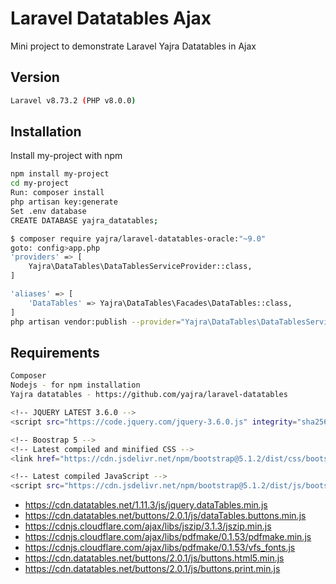 
# Laravel Datatables Ajax

Mini project to demonstrate Laravel Yajra Datatables in Ajax

## Version
```bash
Laravel v8.73.2 (PHP v8.0.0)
```
## Installation

Install my-project with npm

```bash
npm install my-project
cd my-project
Run: composer install
php artisan key:generate
Set .env database
CREATE DATABASE yajra_datatables;

$ composer require yajra/laravel-datatables-oracle:"~9.0"
goto: config>app.php
'providers' => [
    Yajra\DataTables\DataTablesServiceProvider::class,
]

'aliases' => [
    'DataTables' => Yajra\DataTables\Facades\DataTables::class,
]
php artisan vendor:publish --provider="Yajra\DataTables\DataTablesServiceProvider"
```

## Requirements
```bash
Composer
Nodejs - for npm installation
Yajra datatables - https://github.com/yajra/laravel-datatables

<!-- JQUERY LATEST 3.6.0 -->
<script src="https://code.jquery.com/jquery-3.6.0.js" integrity="sha256-H+K7U5CnXl1h5ywQfKtSj8PCmoN9aaq30gDh27Xc0jk=" crossorigin="anonymous"></script>

<!-- Boostrap 5 -->
<!-- Latest compiled and minified CSS -->
<link href="https://cdn.jsdelivr.net/npm/bootstrap@5.1.2/dist/css/bootstrap.min.css" rel="stylesheet">

<!-- Latest compiled JavaScript -->
<script src="https://cdn.jsdelivr.net/npm/bootstrap@5.1.2/dist/js/bootstrap.bundle.min.js"></script>
```
<ul>
    <li>
        <a href="https://cdn.datatables.net/1.11.3/js/jquery.dataTables.min.js">https://cdn.datatables.net/1.11.3/js/jquery.dataTables.min.js</a>
    </li>
    <li>
        <a href="https://cdn.datatables.net/buttons/2.0.1/js/dataTables.buttons.min.js">https://cdn.datatables.net/buttons/2.0.1/js/dataTables.buttons.min.js</a>
    </li>
    <li>
        <a href="https://cdnjs.cloudflare.com/ajax/libs/jszip/3.1.3/jszip.min.js">https://cdnjs.cloudflare.com/ajax/libs/jszip/3.1.3/jszip.min.js</a>
    </li>
    <li>
        <a href="https://cdnjs.cloudflare.com/ajax/libs/pdfmake/0.1.53/pdfmake.min.js">https://cdnjs.cloudflare.com/ajax/libs/pdfmake/0.1.53/pdfmake.min.js</a>
    </li>
    <li>
        <a href="https://cdnjs.cloudflare.com/ajax/libs/pdfmake/0.1.53/vfs_fonts.js">https://cdnjs.cloudflare.com/ajax/libs/pdfmake/0.1.53/vfs_fonts.js</a>
    </li>
    <li>
        <a href="https://cdn.datatables.net/buttons/2.0.1/js/buttons.html5.min.js">https://cdn.datatables.net/buttons/2.0.1/js/buttons.html5.min.js</a>
    </li>
    <li>
        <a href="https://cdn.datatables.net/buttons/2.0.1/js/buttons.print.min.js">https://cdn.datatables.net/buttons/2.0.1/js/buttons.print.min.js</a>
    </li>
</ul>


